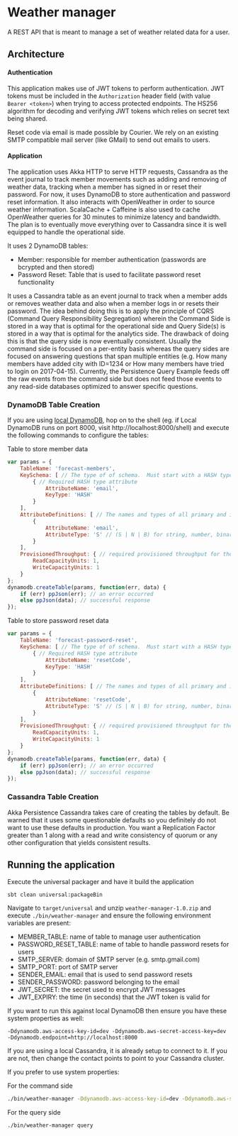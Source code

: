 # Weather manager

A REST API that is meant to manage a set of weather related data for a user. 

## Architecture

#### Authentication
This application makes use of JWT tokens to perform authentication. JWT tokens must be included in the `Authorization` 
header field (with value `Bearer <token>`) when trying to access protected endpoints. The HS256 algorithm for decoding 
and verifying JWT tokens which relies on secret text being shared.

Reset code via email is made possible by Courier. We rely on an existing SMTP compatible mail server (like GMail) to 
send out emails to users.

#### Application
The application uses Akka HTTP to serve HTTP requests, Cassandra as the event journal to track member movements such as 
adding and removing of weather data, tracking when a member has signed in or reset their password. For now, it uses
DynamoDB to store authentication and password reset information. It also interacts with OpenWeather in order to source 
weather information. ScalaCache + Caffeine is also used to cache OpenWeather queries for 30 minutes to minimize latency 
and bandwidth. The plan is to eventually move everything over to Cassandra since it is well equipped to handle the 
operational side. 

It uses 2 DynamoDB tables: 
- Member: responsible for member authentication (passwords are bcrypted and then stored)
- Password Reset: Table that is used to facilitate password reset functionality

It uses a Cassandra table as an event journal to track when a member adds or removes weather data and also when a 
member logs in or resets their password. The idea behind doing this is to apply the principle of CQRS (Command Query
Responsibility Segregation) wherein the Command Side is stored in a way that is optimal for the operational side and
Query Side(s) is stored in a way that is optimal for the analytics side. The drawback of doing this is that the query
side is now eventually consistent. Usually the command side is focused on a per-entity basis whereas the query sides are
focused on answering questions that span multiple entities (e.g. How many members have added city with ID=1234 or 
How many members have tried to login on 2017-04-15). Currently, the Persistence Query Example feeds off the raw events 
from the command side but does not feed those events to any read-side databases optimized to answer specific questions.

### DynamoDB Table Creation

If you are using [local DynamoDB](http://docs.aws.amazon.com/amazondynamodb/latest/developerguide/DynamoDBLocal.html), 
hop on to the shell (eg. if Local DynamoDB runs on port 8000, visit http://localhost:8000/shell) and execute the 
following commands to configure the tables:

Table to store member data
```javascript
var params = {
    TableName: 'forecast-members',
    KeySchema: [ // The type of of schema.  Must start with a HASH type, with an optional second RANGE.
        { // Required HASH type attribute
            AttributeName: 'email',
            KeyType: 'HASH'
        }
    ],
    AttributeDefinitions: [ // The names and types of all primary and index key attributes only
        {
            AttributeName: 'email',
            AttributeType: 'S' // (S | N | B) for string, number, binary
        }
    ],
    ProvisionedThroughput: { // required provisioned throughput for the table
        ReadCapacityUnits: 1, 
        WriteCapacityUnits: 1 
    }
};
dynamodb.createTable(params, function(err, data) {
    if (err) ppJson(err); // an error occurred
    else ppJson(data); // successful response
});
```

Table to store password reset data
```javascript
var params = {
    TableName: 'forecast-password-reset',
    KeySchema: [ // The type of of schema.  Must start with a HASH type, with an optional second RANGE.
        { // Required HASH type attribute
            AttributeName: 'resetCode',
            KeyType: 'HASH'
        }
    ],
    AttributeDefinitions: [ // The names and types of all primary and index key attributes only
        {
            AttributeName: 'resetCode',
            AttributeType: 'S' // (S | N | B) for string, number, binary
        }
    ],
    ProvisionedThroughput: { // required provisioned throughput for the table
        ReadCapacityUnits: 1, 
        WriteCapacityUnits: 1 
    }
};
dynamodb.createTable(params, function(err, data) {
    if (err) ppJson(err); // an error occurred
    else ppJson(data); // successful response
});
```

### Cassandra Table Creation
Akka Persistence Cassandra takes care of creating the tables by default. Be warned that it uses some questionable 
defaults so you definitely do not want to use these defaults in production. You want a Replication Factor greater than 1
along with a read and write consistency of quorum or any other configuration that yields consistent results. 

## Running the application
Execute the universal packager and have it build the application
```sbtshell
sbt clean universal:packageBin 
```

Navigate to `target/universal` and unzip `weather-manager-1.0.zip` and execute `./bin/weather-manager` and ensure the 
following environment variables are present: 

- MEMBER_TABLE: name of table to manage user authentication
- PASSWORD_RESET_TABLE: name of table to handle password resets for users
- SMTP_SERVER: domain of SMTP server (e.g. smtp.gmail.com)
- SMTP_PORT: port of SMTP server
- SENDER_EMAIL: email that is used to send password resets
- SENDER_PASSWORD: password belonging to the email
- JWT_SECRET: the secret used to encrypt JWT messages
- JWT_EXPIRY: the time (in seconds) that the JWT token is valid for

If you want to run this against local DynamoDB then ensure you have these system properties as well:

`-Ddynamodb.aws-access-key-id=dev -Ddynamodb.aws-secret-access-key=dev -Ddynamodb.endpoint=http://localhost:8000`

If you are using a local Cassandra, it is already setup to connect to it. If you are not, then change the contact points
to point to your Cassandra cluster.

If you prefer to use system properties:

For the command side
```bash
./bin/weather-manager -Ddynamodb.aws-access-key-id=dev -Ddynamodb.aws-secret-access-key=dev -Ddynamodb.endpoint=http://localhost:8000 -Demail.sender-email=youremail -Demail.password=yourpassword -Dopenweather.api-key=yourapikey command
```

For the query side
```bash
./bin/weather-manager query
```